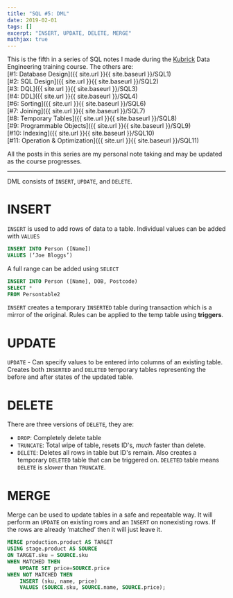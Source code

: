 ```yaml
---
title: "SQL #5: DML"
date: 2019-02-01
tags: []
excerpt: "INSERT, UPDATE, DELETE, MERGE"
mathjax: true
---
```


This is the fifth in a series of SQL notes I made during the [Kubrick](https://kubrickgroup.com/) Data Engineering training course. The others are:  
[#1: Database Design]({{ site.url }}{{ site.baseurl }}/SQL1)  
[#2: SQL Design]({{ site.url }}{{ site.baseurl }}/SQL2)  
[#3: DQL]({{ site.url }}{{ site.baseurl }}/SQL3)  
[#4: DDL]({{ site.url }}{{ site.baseurl }}/SQL4)  
[#6: Sorting]({{ site.url }}{{ site.baseurl }}/SQL6)  
[#7: Joining]({{ site.url }}{{ site.baseurl }}/SQL7)  
[#8: Temporary Tables]({{ site.url }}{{ site.baseurl }}/SQL8)  
[#9: Programmable Objects]({{ site.url }}{{ site.baseurl }}/SQL9)  
[#10: Indexing]({{ site.url }}{{ site.baseurl }}/SQL10)  
[#11: Operation & Optimization]({{ site.url }}{{ site.baseurl }}/SQL11)  

All the posts in this series are my personal note taking and may be updated as the course progresses.  

---
DML consists of `INSERT`, `UPDATE`, and `DELETE`. 
# INSERT
`INSERT` is used to add rows of data to a table. Individual values can be added with `VALUES`  
```sql
INSERT INTO Person ([Name])
VALUES (‘Joe Bloggs’)
```  

A full range can be added using `SELECT`  
```sql
INSERT INTO Person ([Name], DOB, Postcode)
SELECT *
FROM Persontable2
```  
`INSERT` creates a temporary `INSERTED` table during transaction which is a mirror of the original. Rules can be applied to the temp table using **triggers**.  

# UPDATE
`UPDATE` - Can specify values to be entered into columns of an existing table. Creates both `INSERTED` and `DELETED` temporary tables representing the before and after states of the updated table.

# DELETE
There are three versions of `DELETE`, they are:  
- `DROP`: Completely delete table  
- `TRUNCATE`: Total wipe of table, resets ID's, *much* faster than delete.   
- `DELETE`: Deletes all rows in table but ID's remain. Also creates a temporary `DELETED` table that can be triggered on. `DELETED` table means `DELETE` is *slower* than `TRUNCATE`.  

# MERGE  
Merge can be used to update tables in a safe and repeatable way. It will perform an `UPDATE` on existing rows and an `INSERT` on nonexisting rows. If the rows are already ‘matched’ then it will just leave it.  
```sql
MERGE production.product AS TARGET
USING stage.product AS SOURCE
ON TARGET.sku = SOURCE.sku
WHEN MATCHED THEN
	UPDATE SET price=SOURCE.price
WHEN NOT MATCHED THEN
	INSERT (sku, name, price)
	VALUES (SOURCE.sku, SOURCE.name, SOURCE.price);
```  